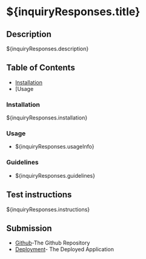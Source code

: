 # ${inquiryResponses.title} 

## Description 

${inquiryResponses.description}

## Table of Contents

* [Installation](#installation)
* [Usage

### Installation

${inquiryResponses.installation}

### Usage

* ${inquiryResponses.usageInfo}

### Guidelines 

* ${inquiryResponses.guidelines}

## Test instructions 

${inquiryResponses.instructions}

## Submission

* [Github](${inquiryResponses.github})-The Github Repository
* [Deployment](${inquiryResponses.deployment})- The Deployed Application